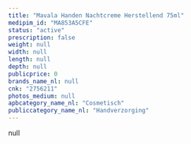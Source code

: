 ```yaml
---
title: "Mavala Handen Nachtcreme Herstellend 75ml"
medipim_id: "MA853A5CFE"
status: "active"
prescription: false
weight: null
width: null
length: null
depth: null
publicprice: 0
brands_name_nl: null
cnk: "2756211"
photos_medium: null
apbcategory_name_nl: "Cosmetisch"
publiccategory_name_nl: "Handverzorging"
---
```

null
